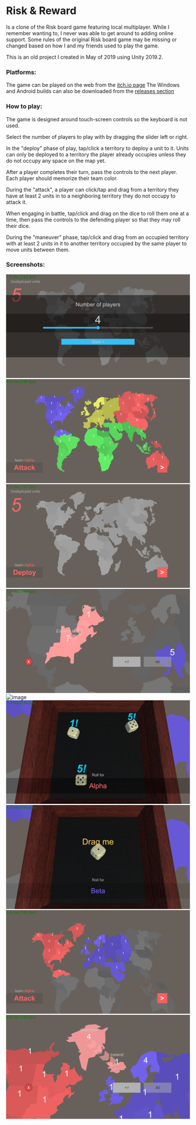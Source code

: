 # Risk & Reward
Is a clone of the Risk board game featuring local multiplayer. While I remember wanting to, I never was able to get around to adding online support. Some rules of the original Risk board game may be missing or changed based on how I and my friends used to play the game.

This is an old project I created in May of 2019 using Unity 2019.2.

### Platforms:
The game can be played on the web from the [itch.io page](https://pc-hris.itch.io/risk-and-reward)
The Windows and Android builds can also be downloaded from the [releases section](https://github.com/Noobot9k/Risk-Reward/releases)

### How to play:
The game is designed around touch-screen controls so the keyboard is not used.

Select the number of players to play with by dragging the slider left or right.

In the "deploy" phase of play, tap/click a territory to deploy a unit to it. Units can only be deployed to a territory the player already occupies unless they do not occupy any space on the map yet.

After a player completes their turn, pass the controls to the next player. Each player should memorize their team color.

During the "attack", a player can click/tap and drag from a territory they have at least 2 units in to a neighboring territory they do not occupy to attack it.

When engaging in battle, tap/click and drag on the dice to roll them one at a time, then pass the controls to the defending player so that they may roll their dice.

During the "maneuver" phase, tap/click and drag from an occupied territory with at least 2 units in it to another territory occupied by the same player to move units between them.

### Screenshots:

![image](MARKETING/Screenshots/2024-04-10%20(1).png)
![image](MARKETING/Screenshots/2024-04-10%20(11).png)
![image](MARKETING/Screenshots/2024-04-10%20(2).png)
![image](MARKETING/Screenshots/2024-04-10%20(3).png)
![image](MARKETING/Screenshots/2024-04-10%20(4).png)
![image](MARKETING/Screenshots/2024-04-10%20(5).png)
![image](MARKETING/Screenshots/2024-04-10%20(6).png)
![image](MARKETING/Screenshots/2024-04-10%20(7).png)
![image](MARKETING/Screenshots/2024-04-10%20(8).png)